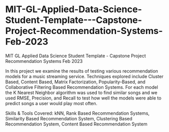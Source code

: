 # MIT-GL-Applied-Data-Science-Student-Template---Capstone-Project-Recommendation-Systems-Feb-2023
MIT GL Applied Data Science Student Template - Capstone Project Recommendation Systems Feb 2023

In this project we examine the results of testing various recommendation models for a music streaming service. Techniques explored include Cluster Based, Content Based, Matrix Factorization, Popularity-Based, and Collaborative Filtering Based Recommendation Systems. For each model the K Nearest Neighbor algorithm was used to find similar songs and we used RMSE, Precision, and Recall to test how well the models were able to predict songs a user would play most often.

Skills & Tools Covered: 
kNN, 
Rank Based Recommendation Systems, 
Similarity Based Recommendation System, 
Clustering Based Recommendation System, 
Content Based Recommendation System
